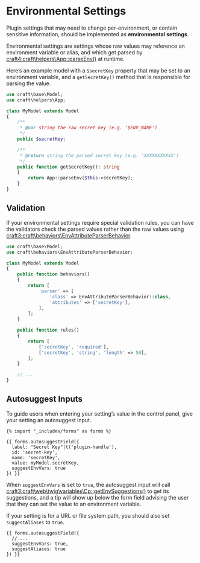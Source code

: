 # Environmental Settings

Plugin settings that may need to change per-environment, or contain sensitive information, should be implemented as **environmental settings**.

Environmental settings are settings whose raw values may reference an environment variable or alias, and which get parsed by <craft4:craft\helpers\App::parseEnv()> at runtime.

Here’s an example model with a `$secretKey` property that may be set to an environment variable, and a `getSecretKey()` method that is responsible for parsing the value.

```php
use craft\base\Model;
use craft\helpers\App;

class MyModel extends Model
{
    /**
     * @var string the raw secret key (e.g. '$ENV_NAME')
     */
    public $secretKey;

    /**
     * @return string the parsed secret key (e.g. 'XXXXXXXXXXX')
     */
    public function getSecretKey(): string
    {
        return App::parseEnv($this->secretKey);
    }
}
```

## Validation

If your environmental settings require special validation rules, you can have the validators check the parsed values rather than the raw values using <craft3:craft\behaviors\EnvAttributeParserBehavior>.

```php
use craft\base\Model;
use craft\behaviors\EnvAttributeParserBehavior;

class MyModel extends Model
{
    public function behaviors()
    {
        return [
            'parser' => [
                'class' => EnvAttributeParserBehavior::class,
                'attributes' => ['secretKey'],
            ],
        ];
    }

    public function rules()
    {
        return [
            ['secretKey', 'required'],
            ['secretKey', 'string', 'length' => 50],
        ];
    }

    // ...
}
```

## Autosuggest Inputs

To guide users when entering your setting’s value in the control panel, give your setting an autosuggest input.

```twig
{% import "_includes/forms" as forms %}

{{ forms.autosuggestField({
  label: "Secret Key"|t('plugin-handle'),
  id: 'secret-key',
  name: 'secretKey',
  value: myModel.secretKey,
  suggestEnvVars: true
}) }}
```

When `suggestEnvVars` is set to `true`, the autosuggest input will call <craft3:craft\web\twig\variables\Cp::getEnvSuggestions()> to get its suggestions, and a tip will show up below the form field advising the user that they can set the value to an environment variable.

If your setting is for a URL or file system path, you should also set `suggestAliases` to `true`.

```twig{4}
{{ forms.autosuggestField({
  // ...
  suggestEnvVars: true,
  suggestAliases: true
}) }}
```
